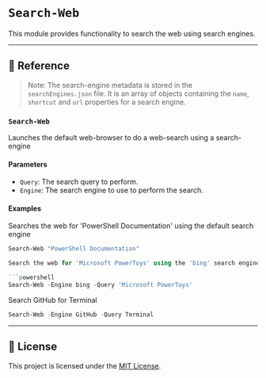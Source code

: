 # `Search-Web`

This module provides functionality to search the web using search engines.

---

## 📕 Reference

> Note: The search-engine metadata is stored in the `searchEngines.json` file. It is an array of objects containing the `name`, `shortcut` and `url` properties for a search engine.

### `Search-Web`

Launches the default web-browser to do a web-search using a search-engine

#### Parameters

- `Query`: The search query to perform.
- `Engine`: The search engine to use to perform the search.

#### Examples

Searches the web for 'PowerShell Documentation' using the default search engine

```powershell
Search-Web "PowerShell Documentation"

Search the web for 'Microsoft PowerToys' using the 'bing' search engine

```powershell
Search-Web -Engine bing -Query 'Microsoft PowerToys'
```

Search GitHub for Terminal

```powershell
Search-Web -Engine GitHub -Query Terminal
```

---

## 📄 License

This project is licensed under the [MIT License](./LICENSE).
